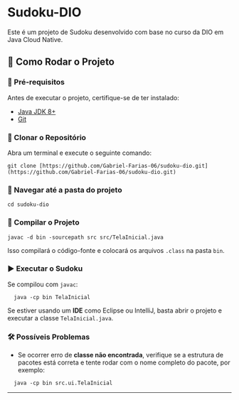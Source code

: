 # Sudoku-DIO

Este é um projeto de Sudoku desenvolvido com base no curso da DIO em Java Cloud Native.

## 🚀 Como Rodar o Projeto

### 🔧 Pré-requisitos

Antes de executar o projeto, certifique-se de ter instalado:

- [Java JDK 8+](https://www.oracle.com/java/technologies/javase-downloads.html)
- [Git](https://git-scm.com/)

### 👅 Clonar o Repositório

Abra um terminal e execute o seguinte comando:
```
git clone [https://github.com/Gabriel-Farias-06/sudoku-dio.git](https://github.com/Gabriel-Farias-06/sudoku-dio.git)
```
### 📂 Navegar até a pasta do projeto
```
cd sudoku-dio
```

### 🏰️ Compilar o Projeto
```
javac -d bin -sourcepath src src/TelaInicial.java
```
Isso compilará o código-fonte e colocará os arquivos `.class` na pasta `bin`.

### ▶️ Executar o Sudoku

Se compilou com `javac`:

```
  java -cp bin TelaInicial
```
Se estiver usando um **IDE** como Eclipse ou IntelliJ, basta abrir o projeto e executar a classe `TelaInicial.java`.

### 🛠️ Possíveis Problemas

- Se ocorrer erro de **classe não encontrada**, verifique se a estrutura de pacotes está correta e tente rodar com o nome completo do pacote, por exemplo:
```
  java -cp bin src.ui.TelaInicial
```
---
